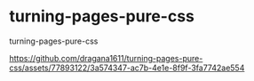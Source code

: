 # turning-pages-pure-css
turning-pages-pure-css


https://github.com/dragana1611/turning-pages-pure-css/assets/77893122/3a574347-ac7b-4e1e-8f9f-3fa7742ae554

